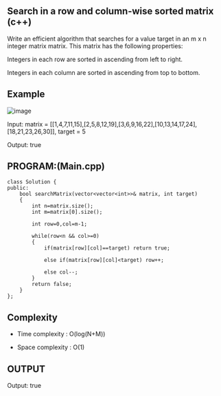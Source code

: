 ## Search in a row and column-wise sorted matrix (c++)

Write an efficient algorithm that searches for a value target in an m x n integer matrix matrix. This matrix has the following properties:

Integers in each row are sorted in ascending from left to right.

Integers in each column are sorted in ascending from top to bottom.
## Example

![image](https://github.com/user-attachments/assets/b9818187-3b82-4b93-961e-60965992af64)



Input: matrix = [[1,4,7,11,15],[2,5,8,12,19],[3,6,9,16,22],[10,13,14,17,24],[18,21,23,26,30]], target = 5

Output: true

## PROGRAM:(Main.cpp)
```
class Solution {
public:
    bool searchMatrix(vector<vector<int>>& matrix, int target) 
    {
        int n=matrix.size();
        int m=matrix[0].size();

        int row=0,col=m-1;

        while(row<n && col>=0)
        {
            if(matrix[row][col]==target) return true;

            else if(matrix[row][col]<target) row++;

            else col--;
        }
        return false;   
    }
};
```
## Complexity
- Time complexity : O(log(N+M))

- Space complexity : O(1)

## OUTPUT
Output: true
